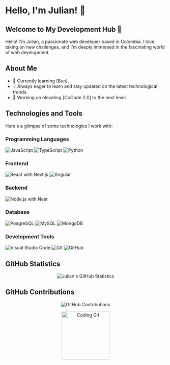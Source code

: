 # Hello, I'm Julian! 👋
## Welcome to My Development Hub 🚀

Hello! I'm Julian, a passionate web developer based in Colombia. I love taking on new challenges, and I'm deeply immersed in the fascinating world of web development.

## About Me
- 🌱 Currently learning [Bun].
- 💡 Always eager to learn and stay updated on the latest technological trends.
- 🔭 Working on elevating [CoCode 2.0] to the next level.

## Technologies and Tools
Here's a glimpse of some technologies I work with:

### Programming Languages
![JavaScript](https://img.shields.io/badge/JavaScript-FFF?logo=javascript&logoColor=ddc508&style=flat) ![TypeScript](https://img.shields.io/badge/TypeScript-FFF?logo=typescript&logoColor=3178C6&style=flat) ![Python](https://img.shields.io/badge/Python-FFF?logo=python&logoColor=306998&style=flat)

### Frontend
![React with Next.js](https://img.shields.io/badge/React_with_Next.js-FFF?logo=react&logoColor=61DAFB&style=flat) ![Angular](https://img.shields.io/badge/Angular-FFF?logo=angular&logoColor=DD0031&style=flat)

### Backend
![Node.js with Nest](https://img.shields.io/badge/Node.js_with_Nest-FFF?logo=node.js&logoColor=339933&style=flat)

### Database
![PosgreSQL](https://img.shields.io/badge/PosgreSQL-FFF?logo=postgresql&logoColor=336791&style=flat) ![MySQL](https://img.shields.io/badge/MySQL-FFF?logo=mysql&logoColor=4479A1&style=flat) ![MongoDB](https://img.shields.io/badge/MongoDB-FFF?logo=mongodb&logoColor=47A248&style=flat)

### Development Tools
![Visual Studio Code](https://img.shields.io/badge/Visual_Studio_Code-FFF?logo=visual-studio-code&logoColor=007ACC&style=flat) ![Git](https://img.shields.io/badge/Git-FFF?logo=git&logoColor=F05032&style=flat) ![GitHub](https://img.shields.io/badge/GitHub-FFF?logo=github&logoColor=181717&style=flat)

## GitHub Statistics
<div align="center">
  <img src="https://github-readme-stats.vercel.app/api?username=Jandres373&show_icons=true&count_private=true&theme=radical" alt="Julian's GitHub Statistics">
</div>

## GitHub Contributions
<div align="center">
  <img src="https://img.shields.io/badge/Sourcerer-Jandres373-blue?style=social&logo=github" alt="GitHub Contributions">
</div>

<!-- Animations and Visual Effects -->
<p align="center">
  <img src="https://media.giphy.com/media/6jF1UlK6Qtq3O/giphy.gif" alt="Coding Gif" height="150">
</p>

<!--
**Jandres373/Jandres373** is a ✨ _special_ ✨ repository because its `README.md` (this file) appears on your GitHub profile.

Here are some ideas to get you started:

- 🔭 I’m currently working on ...
- 🌱 I’m currently learning ...
- 👯 I’m looking to collaborate on ...
- 🤔 I’m looking for help with ...
- 💬 Ask me about ...
- 📫 How to reach me: ...
- 😄 Pronouns: ...
- ⚡ Fun fact: ...
-->
